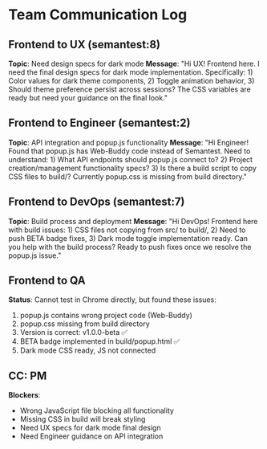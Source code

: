# Team Communication Log

## Frontend to UX (semantest:8)
**Topic**: Need design specs for dark mode
**Message**: "Hi UX! Frontend here. I need the final design specs for dark mode implementation. Specifically: 1) Color values for dark theme components, 2) Toggle animation behavior, 3) Should theme preference persist across sessions? The CSS variables are ready but need your guidance on the final look."

## Frontend to Engineer (semantest:2)
**Topic**: API integration and popup.js functionality
**Message**: "Hi Engineer! Found that popup.js has Web-Buddy code instead of Semantest. Need to understand: 1) What API endpoints should popup.js connect to? 2) Project creation/management functionality specs? 3) Is there a build script to copy CSS files to build/? Currently popup.css is missing from build directory."

## Frontend to DevOps (semantest:7)
**Topic**: Build process and deployment
**Message**: "Hi DevOps! Frontend here with build issues: 1) CSS files not copying from src/ to build/, 2) Need to push BETA badge fixes, 3) Dark mode toggle implementation ready. Can you help with the build process? Ready to push fixes once we resolve the popup.js issue."

## Frontend to QA
**Status**: Cannot test in Chrome directly, but found these issues:
1. popup.js contains wrong project code (Web-Buddy)
2. popup.css missing from build directory
3. Version is correct: v1.0.0-beta ✅
4. BETA badge implemented in build/popup.html ✅
5. Dark mode CSS ready, JS not connected

## CC: PM
**Blockers**: 
- Wrong JavaScript file blocking all functionality
- Missing CSS in build will break styling
- Need UX specs for dark mode final design
- Need Engineer guidance on API integration